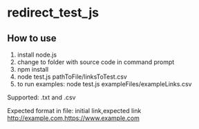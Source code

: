 # redirect_test_js

## How to use

1. install node.js
2. change to folder with source code in command prompt
3. npm install
4. node test.js pathToFile/linksToTest.csv
5. to run examples: node test.js exampleFiles/exampleLinks.csv


Supported: .txt and .csv

Expected format in file:
initial link,expected link
http://example.com,https://www.example.com
